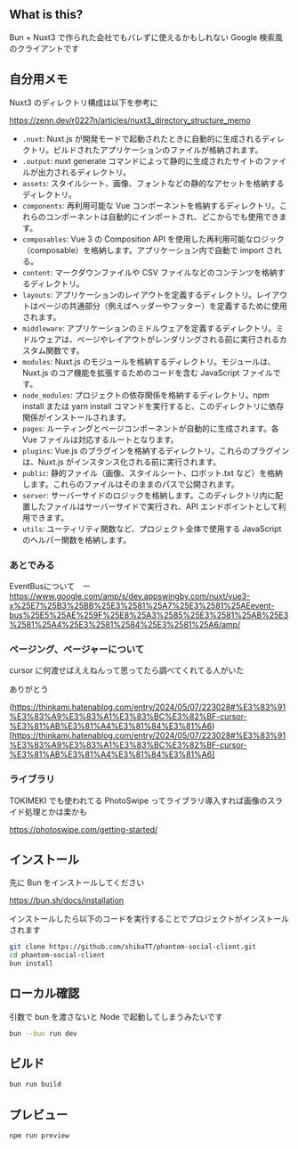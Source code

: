## What is this?

Bun + Nuxt3 で作られた会社でもバレずに使えるかもしれない Google 検索風のクライアントです

## 自分用メモ

Nuxt3 のディレクトリ構成は以下を参考に

https://zenn.dev/r0227n/articles/nuxt3_directory_structure_memo

- `.nuxt`: Nuxt.js が開発モードで起動されたときに自動的に生成されるディレクトリ。ビルドされたアプリケーションのファイルが格納されます。
- `.output`: nuxt generate コマンドによって静的に生成されたサイトのファイルが出力されるディレクトリ。
- `assets`: スタイルシート、画像、フォントなどの静的なアセットを格納するディレクトリ。
- `components`: 再利用可能な Vue コンポーネントを格納するディレクトリ。これらのコンポーネントは自動的にインポートされ、どこからでも使用できます。
- `composables`: Vue 3 の Composition API を使用した再利用可能なロジック（composable）を格納します。アプリケーション内で自動で import される。
- `content`: マークダウンファイルや CSV ファイルなどのコンテンツを格納するディレクトリ。
- `layouts`: アプリケーションのレイアウトを定義するディレクトリ。レイアウトはページの共通部分（例えばヘッダーやフッター）を定義するために使用されます。
- `middleware`: アプリケーションのミドルウェアを定義するディレクトリ。ミドルウェアは、ページやレイアウトがレンダリングされる前に実行されるカスタム関数です。
- `modules`: Nuxt.js のモジュールを格納するディレクトリ。モジュールは、Nuxt.js のコア機能を拡張するためのコードを含む JavaScript ファイルです。
- `node_modules`: プロジェクトの依存関係を格納するディレクトリ。npm install または yarn install コマンドを実行すると、このディレクトリに依存関係がインストールされます。
- `pages`: ルーティングとページコンポーネントが自動的に生成されます。各 Vue ファイルは対応するルートとなります。
- `plugins`: Vue.js のプラグインを格納するディレクトリ。これらのプラグインは、Nuxt.js がインスタンス化される前に実行されます。
- `public`: 静的ファイル（画像、スタイルシート、ロボット.txt など）を格納します。これらのファイルはそのままのパスで公開されます。
- `server`: サーバーサイドのロジックを格納します。このディレクトリ内に配置したファイルはサーバーサイドで実行され、API エンドポイントとして利用できます。
- `utils`: ユーティリティ関数など、プロジェクト全体で使用する JavaScript のヘルパー関数を格納します。

### あとでみる

EventBusについて　ー　https://www.google.com/amp/s/dev.appswingby.com/nuxt/vue3-x%25E7%25B3%25BB%25E3%2581%25A7%25E3%2581%25AEevent-bus%25E5%25AE%259F%25E8%25A3%2585%25E3%2581%25AB%25E3%2581%25A4%25E3%2581%2584%25E3%2581%25A6/amp/

### ページング、ページャーについて

cursor に何渡せばええねんって思ってたら調べてくれてる人がいた

ありがとう

(https://thinkami.hatenablog.com/entry/2024/05/07/223028#%E3%83%91%E3%83%A9%E3%83%A1%E3%83%BC%E3%82%BF-cursor-%E3%81%AB%E3%81%A4%E3%81%84%E3%81%A6)[https://thinkami.hatenablog.com/entry/2024/05/07/223028#%E3%83%91%E3%83%A9%E3%83%A1%E3%83%BC%E3%82%BF-cursor-%E3%81%AB%E3%81%A4%E3%81%84%E3%81%A6]

### ライブラリ

TOKIMEKI でも使われてる PhotoSwipe ってライブラリ導入すれば画像のスライド処理とかは楽かも

https://photoswipe.com/getting-started/

## インストール

先に Bun をインストールしてください

https://bun.sh/docs/installation

インストールしたら以下のコードを実行することでプロジェクトがインストールされます

```bash
git clone https://github.com/shibaTT/phantom-social-client.git
cd phantom-social-client
bun install
```

## ローカル確認

引数で bun を渡さないと Node で起動してしまうみたいです

```bash
bun --bun run dev
```

## ビルド

```bash
bun run build
```

## プレビュー

```bash
npm run preview
```
